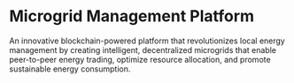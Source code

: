 # Microgrid Management Platform
 An innovative blockchain-powered platform that revolutionizes local energy management by creating intelligent, decentralized microgrids that enable peer-to-peer energy trading, optimize resource allocation, and promote sustainable energy consumption.
